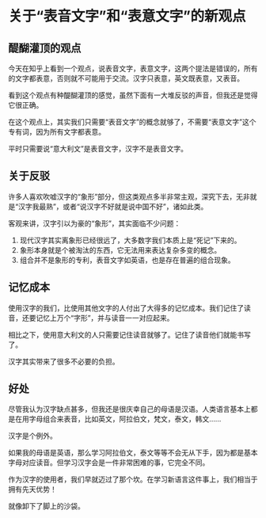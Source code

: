 # 关于“表音文字”和“表意文字”的新观点



## 醍醐灌顶的观点

今天在知乎上看到一个观点，说表音文字，表意文字，这两个提法是错误的，所有的文字都表意，否则就不可能用于交流。汉字只表意，英文既表意，又表音。

看到这个观点有种醍醐灌顶的感觉，虽然下面有一大堆反驳的声音，但我还是觉得它很正确。

在这个观点上，其实我们只需要“表音文字”的概念就够了，不需要“表意文字”这个专有词，因为所有文字都表意。

平时只需要说“意大利文”是表音文字，汉字不是表音文字。


## 关于反驳

许多人喜欢吹嘘汉字的“象形”部分，但这类观点多半非常主观，深究下去，无非就是“汉字我最熟”，或者“说汉字不好就是说中国不好”，诸如此类。

客观来讲，汉字引以为豪的“象形”，其实面临不少问题：
1. 现代汉字其实离象形已经很远了，大多数字我们本质上是“死记”下来的。
2. 象形本身就是个被淘汰的东西，它无法用来表达复杂多变的概念。
3. 组合并不是象形的专利，表音文字如英语，也是存在普遍的组合现象。


## 记忆成本

使用汉字的我们，比使用其他文字的人付出了大得多的记忆成本。我们记住了读音，还要记忆上万个“字形”，并与读音一一对应起来。

相比之下，使用意大利文的人只需要记住读音就够了。记住了读音他们就能书写了。

汉字其实带来了很多不必要的负担。


## 好处

尽管我认为汉字缺点甚多，但我还是很庆幸自己的母语是汉语。人类语言基本上都是在用字母组合来表音，比如英文，阿拉伯文，梵文，泰文，韩文……

汉字是个例外。

如果我的母语是英语，那么学习阿拉伯文，泰文等等不会无从下手，因为都是基本字母对应读音。但学习汉字会是一件非常困难的事，它完全不同。

作为汉字的使用者，我们早就迈过了那个坎。在学习新语言这件事上，我们相当于拥有先天优势！

就像卸下了脚上的沙袋。

